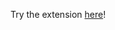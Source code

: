 Try the extension [here](https://chromewebstore.google.com/detail/doopdpchdifggpnaghkckgogbolkaamj?utm_source=item-share-cb)!
